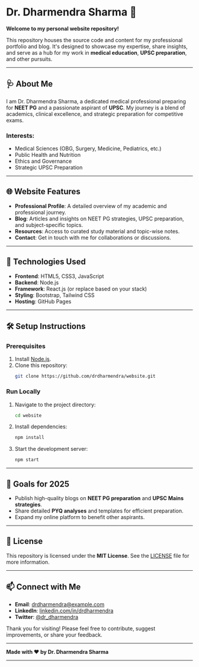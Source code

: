 # Dr. Dharmendra Sharma 🌟  
**Welcome to my personal website repository!**  

This repository houses the source code and content for my professional portfolio and blog. It's designed to showcase my expertise, share insights, and serve as a hub for my work in **medical education**, **UPSC preparation**, and other pursuits.  

---

## 🩺 About Me  
I am Dr. Dharmendra Sharma, a dedicated medical professional preparing for **NEET PG** and a passionate aspirant of **UPSC**. My journey is a blend of academics, clinical excellence, and strategic preparation for competitive exams.  

### Interests:
- Medical Sciences (OBG, Surgery, Medicine, Pediatrics, etc.)  
- Public Health and Nutrition  
- Ethics and Governance  
- Strategic UPSC Preparation  

---

## 🌐 Website Features  
- **Professional Profile**: A detailed overview of my academic and professional journey.  
- **Blog**: Articles and insights on NEET PG strategies, UPSC preparation, and subject-specific topics.  
- **Resources**: Access to curated study material and topic-wise notes.  
- **Contact**: Get in touch with me for collaborations or discussions.  

---

## 🚀 Technologies Used  
- **Frontend**: HTML5, CSS3, JavaScript  
- **Backend**: Node.js  
- **Framework**: React.js (or replace based on your stack)  
- **Styling**: Bootstrap, Tailwind CSS  
- **Hosting**: GitHub Pages  

---

## 🛠️ Setup Instructions  

### Prerequisites  
1. Install [Node.js](https://nodejs.org/).  
2. Clone this repository:  
   ```bash
   git clone https://github.com/drdharmendra/website.git
   ```  

### Run Locally  
1. Navigate to the project directory:  
   ```bash
   cd website
   ```  
2. Install dependencies:  
   ```bash
   npm install
   ```  
3. Start the development server:  
   ```bash
   npm start
   ```  

---

## 🎯 Goals for 2025  
- Publish high-quality blogs on **NEET PG preparation** and **UPSC Mains strategies**.  
- Share detailed **PYQ analyses** and templates for efficient preparation.  
- Expand my online platform to benefit other aspirants.  

---

## 📝 License  
This repository is licensed under the **MIT License**. See the [LICENSE](LICENSE) file for more information.  

---

## 📫 Connect with Me  
- **Email**: drdharmendra@example.com  
- **LinkedIn**: [linkedin.com/in/drdharmendra](https://linkedin.com/in/drdharmendra)  
- **Twitter**: [@dr_dharmendra](https://twitter.com/dr_dharmendra)  

Thank you for visiting! Please feel free to contribute, suggest improvements, or share your feedback.  

--- 

**Made with ❤️ by Dr. Dharmendra Sharma**

---



